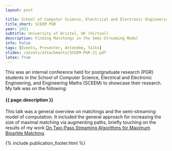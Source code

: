 ```yaml
---
layout: post

title: School of Computer Science, Electrical and Electronic Engineering, and Engineering Maths PGR Conference
title_short: SCEEM PGR
year: 2021
subtitle: University of Bristol, UK (Virtual)
description: Finding Matchings in the Semi-Streaming Model
info: False
tags: [Events, Presenter, Attendee, Talks]
slides: /assets/attachments/SCEEM-PGR-21.pdf
latex: True
---
```

This was an internal conference held for postgraduate research (PGR) students in the School of Computer Science, Electrical and Electronic Engineering, and Engineering Maths (SCEEM) to showcase their research. My talk was on the following:

#### {{ page.description }}
This talk was a general overview on matchings and the semi-streaming model of computation. It included the general approach for increasing the size of maximal matching via augmenting paths, briefly touching on the results of my work [On Two-Pass Streaming Algorithms for Maximum Bipartite Matching](/publication-On-Two-Pass-Streaming-Algorithms).

{% include publication_footer.html %}
